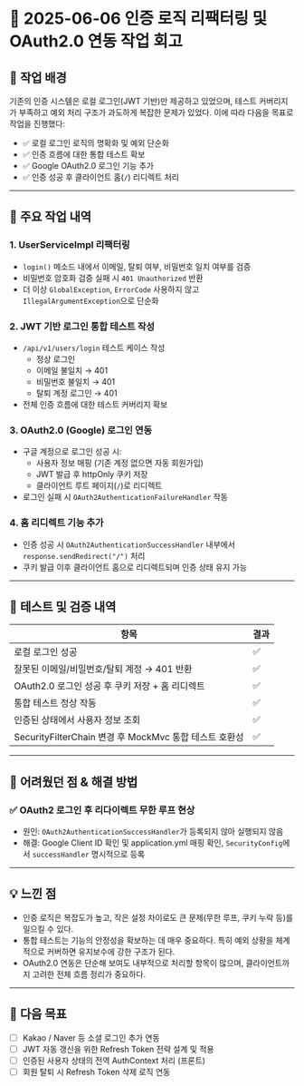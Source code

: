 # 📝 2025-06-06 인증 로직 리팩터링 및 OAuth2.0 연동 작업 회고

## 📌 작업 배경

기존의 인증 시스템은 로컬 로그인(JWT 기반)만 제공하고 있었으며, 테스트 커버리지가 부족하고 예외 처리 구조가 과도하게 복잡한 문제가 있었다. 이에 따라 다음을 목표로 작업을 진행했다:

- ✅ 로컬 로그인 로직의 명확화 및 예외 단순화  
- ✅ 인증 흐름에 대한 통합 테스트 확보  
- ✅ Google OAuth2.0 로그인 기능 추가  
- ✅ 인증 성공 후 클라이언트 홈(`/`) 리디렉트 처리  

---

## 🚀 주요 작업 내역

### 1. UserServiceImpl 리팩터링
- `login()` 메소드 내에서 이메일, 탈퇴 여부, 비밀번호 일치 여부를 검증  
- 비밀번호 암호화 검증 실패 시 `401 Unauthorized` 반환  
- 더 이상 `GlobalException`, `ErrorCode` 사용하지 않고 `IllegalArgumentException`으로 단순화  

### 2. JWT 기반 로그인 통합 테스트 작성
- `/api/v1/users/login` 테스트 케이스 작성  
  - 정상 로그인  
  - 이메일 불일치 → 401  
  - 비밀번호 불일치 → 401  
  - 탈퇴 계정 로그인 → 401  
- 전체 인증 흐름에 대한 테스트 커버리지 확보  

### 3. OAuth2.0 (Google) 로그인 연동
- 구글 계정으로 로그인 성공 시:  
  - 사용자 정보 매핑 (기존 계정 없으면 자동 회원가입)  
  - JWT 발급 후 httpOnly 쿠키 저장  
  - 클라이언트 루트 페이지(`/`)로 리디렉트  
- 로그인 실패 시 `OAuth2AuthenticationFailureHandler` 작동  

### 4. 홈 리디렉트 기능 추가
- 인증 성공 시 `OAuth2AuthenticationSuccessHandler` 내부에서 `response.sendRedirect("/")` 처리  
- 쿠키 발급 이후 클라이언트 홈으로 리디렉트되며 인증 상태 유지 가능  

---

## 🧪 테스트 및 검증 내역

| 항목 | 결과 |
|------|------|
| 로컬 로그인 성공 | ✅ |
| 잘못된 이메일/비밀번호/탈퇴 계정 → 401 반환 | ✅ |
| OAuth2.0 로그인 성공 후 쿠키 저장 + 홈 리디렉트 | ✅ |
| 통합 테스트 정상 작동 | ✅ |
| 인증된 상태에서 사용자 정보 조회 | ✅ |
| SecurityFilterChain 변경 후 MockMvc 통합 테스트 호환성 | ✅ |

---

## 🤯 어려웠던 점 & 해결 방법

### ✅ OAuth2 로그인 후 리다이렉트 무한 루프 현상
- 원인: `OAuth2AuthenticationSuccessHandler`가 등록되지 않아 실행되지 않음  
- 해결: Google Client ID 확인 및 application.yml 매핑 확인, `SecurityConfig`에서 `successHandler` 명시적으로 등록

---

## 💡 느낀 점

- 인증 로직은 복잡도가 높고, 작은 설정 차이로도 큰 문제(무한 루프, 쿠키 누락 등)를 일으킬 수 있다.  
- 통합 테스트는 기능의 안정성을 확보하는 데 매우 중요하다. 특히 예외 상황을 체계적으로 커버하면 유지보수에 강한 구조가 된다.  
- OAuth2.0 연동은 단순해 보여도 내부적으로 처리할 항목이 많으며, 클라이언트까지 고려한 전체 흐름 정리가 중요하다.  

---

## 🏁 다음 목표

- [ ] Kakao / Naver 등 소셜 로그인 추가 연동  
- [ ] JWT 자동 갱신을 위한 Refresh Token 전략 설계 및 적용  
- [ ] 인증된 사용자 상태의 전역 AuthContext 처리 (프론트)  
- [ ] 회원 탈퇴 시 Refresh Token 삭제 로직 연동  
